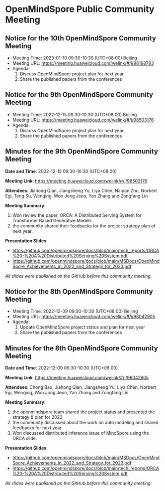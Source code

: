 # OpenMindSpore Public Community Meeting

## Notice for the 10th OpenMindSpore Community Meeting
- Meeting Time: 2023-01-10 09:30-10:30 (UTC+08:00) Beijing
- Meeting URL:  https://meeting.huaweicloud.com/welink/#/j/98198793
- Agenda:
    1. Discuss OpenMindSpore project plan for next year
    2. Share the published papers from the conferences



## Notice for the 9th OpenMindSpore Community Meeting
- Meeting Time: 2022-12-15 09:30-10:30 (UTC+08:00) Beijing
- Meeting URL:  https://meeting.huaweicloud.com/welink/#/j/98503176
- Agenda:
    1. Discuss OpenMindSpore project plan for next year
    2. Share the published papers from the conferences



## Minutes for the 9th OpenMindSpore Community Meeting
**Date and Time**: 
2022-12-15 09:30-10:30 (UTC+08:00)

**Meeting Link**:
https://meeting.huaweicloud.com/welink/#/j/98503176

**Attendees**:
Jiahong Qian, Jiangsheng Yu, Liya Chen, Naipan Zhu, Norbert Egi, Teng Su, Wenqing, Won Jong Jeon, Yan Zhang and Zongfang Lin

**Meeting Summary**:
1. Won review the paper, ORCA: A Distributed Serving System for Transformer Based Generative Models
2. the community shared their feedbacks for the project strategy plan of next year.

**Presentation Slides**:
- https://github.com/openmindspore/docs/blob/main/tech_reports/ORCA%20-%20A%20Distributed%20Serving%20System.pdf
- https://github.com/openmindspore/docs/blob/main/MSDocs/OpenMindSpore_Achievements_in_2022_and_Strategy_for_2023.pdf

*All slides were published on the GitHub before this community meeting.*




## Notice for the 8th OpenMindSpore Community Meeting
- Meeting Time: 2022-12-09 09:30-10:30 (UTC+08:00) Beijing
- Meeting URL:  https://meeting.huaweicloud.com/welink/#/j/98042905
- Agenda:
    1. Update OpenMindSpore project status and plan for next year
    2. Share the published papers from the conferences

## Minutes for the 8th OpenMindSpore Community Meeting
**Date and Time**: 
2022-12-09 09:30-10:30 (UTC+08:00)

**Meeting Link**:
https://meeting.huaweicloud.com/welink/#/j/98042905

**Attendees**:
Chong Bao, Jiahong Qian, Jiangsheng Yu, Liya Chen, Norbert Egi, Wenqing, Won Jong Jeon, Yan Zhang and Zongfang Lin

**Meeting Summary**:
1. the openmindspore team shared the project status and presented the strategy & plan for 2023
2. the community discussed about the work on auto modeling and shared feedbacks for next year.
3. Won discussed distributed inference issue of MindSpore using the ORCA slide.

**Presentation Slides**:
- https://github.com/openmindspore/docs/blob/main/MSDocs/OpenMindSpore_Achievements_in_2022_and_Strategy_for_2023.pdf
- https://github.com/openmindspore/docs/blob/main/tech_reports/ORCA%20-%20A%20Distributed%20Serving%20System.pdf

*All slides were published on the GitHub before this community meeting.*
